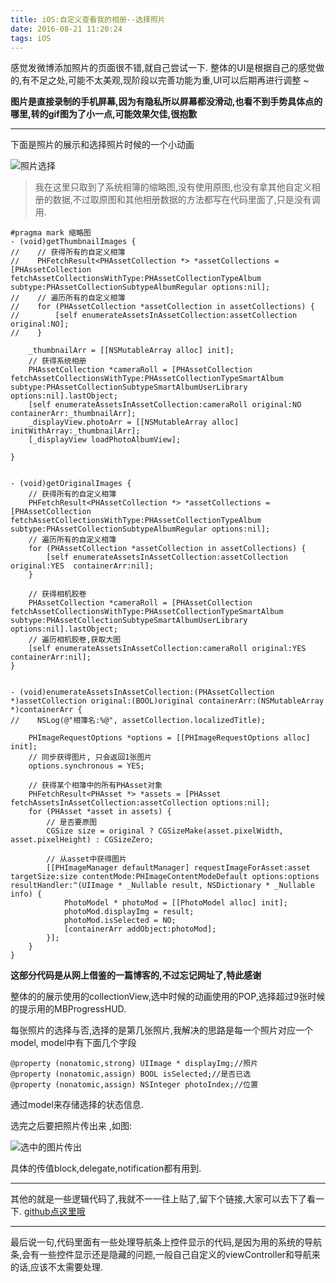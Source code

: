 ```yaml
---
title: iOS:自定义查看我的相册--选择照片
date: 2016-08-21 11:20:24
tags: iOS
---
```


感觉发微博添加照片的页面很不错,就自己尝试一下. 整体的UI是根据自己的感觉做的,有不足之处,可能不太美观,现阶段以完善功能为重,UI可以后期再进行调整 ~ 

 **图片是直接录制的手机屏幕,因为有隐私所以屏幕都没滑动,也看不到手势具体点的哪里,转的gif图为了小一点,可能效果欠佳,很抱歉**

-------

下面是照片的展示和选择照片时候的一个小动画


![照片选择](http://upload-images.jianshu.io/upload_images/1491333-46755aa4a2857215.gif?imageMogr2/auto-orient/strip)

>我在这里只取到了系统相簿的缩略图,没有使用原图,也没有拿其他自定义相册的数据,不过取原图和其他相册数据的方法都写在代码里面了,只是没有调用.

	#pragma mark 缩略图
	- (void)getThumbnailImages {
	//    // 获得所有的自定义相簿
	//    PHFetchResult<PHAssetCollection *> *assetCollections = [PHAssetCollection fetchAssetCollectionsWithType:PHAssetCollectionTypeAlbum subtype:PHAssetCollectionSubtypeAlbumRegular options:nil];
	//    // 遍历所有的自定义相簿
	//    for (PHAssetCollection *assetCollection in assetCollections) {
	//        [self enumerateAssetsInAssetCollection:assetCollection original:NO];
	//    }
	    
	    _thumbnailArr = [[NSMutableArray alloc] init];
	    // 获得系统相册
	    PHAssetCollection *cameraRoll = [PHAssetCollection fetchAssetCollectionsWithType:PHAssetCollectionTypeSmartAlbum subtype:PHAssetCollectionSubtypeSmartAlbumUserLibrary options:nil].lastObject;
	    [self enumerateAssetsInAssetCollection:cameraRoll original:NO containerArr:_thumbnailArr];
	    _displayView.photoArr = [[NSMutableArray alloc] initWithArray:_thumbnailArr];
	    [_displayView loadPhotoAlbumView];
	    
	}
	
	
	- (void)getOriginalImages {
	    // 获得所有的自定义相簿
	    PHFetchResult<PHAssetCollection *> *assetCollections = [PHAssetCollection fetchAssetCollectionsWithType:PHAssetCollectionTypeAlbum subtype:PHAssetCollectionSubtypeAlbumRegular options:nil];
	    // 遍历所有的自定义相簿
	    for (PHAssetCollection *assetCollection in assetCollections) {
	        [self enumerateAssetsInAssetCollection:assetCollection original:YES  containerArr:nil];
	    }
	    
	    // 获得相机胶卷
	    PHAssetCollection *cameraRoll = [PHAssetCollection fetchAssetCollectionsWithType:PHAssetCollectionTypeSmartAlbum subtype:PHAssetCollectionSubtypeSmartAlbumUserLibrary options:nil].lastObject;
	    // 遍历相机胶卷,获取大图
	    [self enumerateAssetsInAssetCollection:cameraRoll original:YES containerArr:nil];
	}
	
	
	- (void)enumerateAssetsInAssetCollection:(PHAssetCollection *)assetCollection original:(BOOL)original containerArr:(NSMutableArray *)containerArr {
	//    NSLog(@"相簿名:%@", assetCollection.localizedTitle);
	    
	    PHImageRequestOptions *options = [[PHImageRequestOptions alloc] init];
	    // 同步获得图片, 只会返回1张图片
	    options.synchronous = YES;
	    
	    // 获得某个相簿中的所有PHAsset对象
	    PHFetchResult<PHAsset *> *assets = [PHAsset fetchAssetsInAssetCollection:assetCollection options:nil];
	    for (PHAsset *asset in assets) {
	        // 是否要原图
	        CGSize size = original ? CGSizeMake(asset.pixelWidth, asset.pixelHeight) : CGSizeZero;
	        
	        // 从asset中获得图片
	        [[PHImageManager defaultManager] requestImageForAsset:asset targetSize:size contentMode:PHImageContentModeDefault options:options resultHandler:^(UIImage * _Nullable result, NSDictionary * _Nullable info) {
	            PhotoModel * photoMod = [[PhotoModel alloc] init];
	            photoMod.displayImg = result;
	            photoMod.isSelected = NO;
	            [containerArr addObject:photoMod];
	        }];
	    }
	}

**这部分代码是从网上借鉴的一篇博客的,不过忘记网址了,特此感谢**

<!-- more -->

整体的的展示使用的collectionView,选中时候的动画使用的POP,选择超过9张时候的提示用的MBProgressHUD.

每张照片的选择与否,选择的是第几张照片,我解决的思路是每一个照片对应一个model, model中有下面几个字段

	@property (nonatomic,strong) UIImage * displayImg;//照片
	@property (nonatomic,assign) BOOL isSelected;//是否已选
	@property (nonatomic,assign) NSInteger photoIndex;//位置

通过model来存储选择的状态信息.

选完之后要把照片传出来 ,如图:

![选中的图片传出](http://upload-images.jianshu.io/upload_images/1491333-fc92065ec1ed83c8.gif?imageMogr2/auto-orient/strip)


具体的传值block,delegate,notification都有用到.

-------

其他的就是一些逻辑代码了,我就不一一往上贴了,留下个链接,大家可以去下了看一下.
[github点这里哦](https://github.com/Sunxb/PhotoAlbum)


-------

最后说一句,代码里面有一些处理导航条上控件显示的代码,是因为用的系统的导航条,会有一些控件显示还是隐藏的问题,一般自己自定义的viewController和导航来的话,应该不太需要处理.


